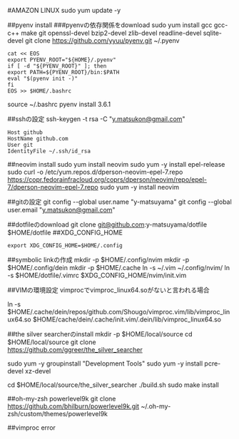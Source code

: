 #AMAZON LINUX 
sudo yum update -y

##pyenv install
###pyenvの依存関係をdownload
sudo yum install gcc gcc-c++ make git openssl-devel bzip2-devel zlib-devel readline-devel sqlite-devel
git clone https://github.com/yyuu/pyenv.git ~/.pyenv

```bashrc
cat << EOS
export PYENV_ROOT="${HOME}/.pyenv"
if [ -d "${PYENV_ROOT}" ]; then
export PATH=${PYENV_ROOT}/bin:$PATH
eval "$(pyenv init -)"
fi
EOS >> $HOME/.bashrc
```
source ~/.bashrc
pyenv install 3.6.1


##sshの設定
ssh-keygen -t rsa -C "y.matsukon@gmail.com" 
```.ssh/config
Host github
HostName github.com
User git
IdentityFile ~/.ssh/id_rsa
```

##neovim install
sudo yum install neovim
sudo yum -y install epel-release
sudo curl -o /etc/yum.repos.d/dperson-neovim-epel-7.repo https://copr.fedorainfracloud.org/coprs/dperson/neovim/repo/epel-7/dperson-neovim-epel-7.repo 
sudo yum -y install neovim


##gitの設定
git config --global user.name "y-matsuyama"
git config --global user.email "y.matsukon@gmail.com"

##dotfileのdownload
git clone git@github.com:y-matsuyama/dotfile $HOME/dotfile
##XDG_CONFIG_HOME
```
export XDG_CONFIG_HOME=$HOME/.config
```
##symbolic linkの作成
mkdir -p $HOME/.config/nvim
mkdir -p $HOME/.config/dein
mkdir -p $HOME/.cache
ln -s ~/.vim ~/.config/nvim/
ln -s $HOME/dotfile/.vimrc  $XDG_CONFIG_HOME/nvim/init.vim

##VIMの環境設定
vimprocでvimproc_linux64.soがないと言われる場合

ln -s $HOME/.cache/dein/repos/github.com/Shougo/vimproc.vim/lib/vimproc_linux64.so $HOME/cache/dein/.cache/init.vim/.dein/lib/vimproc_linux64.so


##the silver searcherのinstall
mkdir -p $HOME/local/source
cd $HOME/local/source
git clone https://github.com/ggreer/the_silver_searcher


sudo yum -y groupinstall "Development Tools"
sudo yum -y install pcre-devel xz-devel

cd $HOME/local/source/the_silver_searcher
./build.sh
sudo make install

##oh-my-zsh powerlevel9k
git clone https://github.com/bhilburn/powerlevel9k.git ~/.oh-my-zsh/custom/themes/powerlevel9k

##vimproc error 
